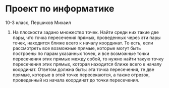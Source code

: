 # Проект по информатике

10-3 класс, Першиков Михаил

1.   На плоскости задано множество точек. Найти среди них такие две пары, что точка пересечения прямых, проведенных через эти пары точек, находится ближе всего к началу координат. То есть, если рассмотреть все возможные прямые, которые могут быть построены по парам указанных точек, и все возможные точки пересечения этих прямых между собой, то нужно найти такую точку пересечения этих прямых, которая находится ближе всего к началу координат. Ответом должна быть: эта точка пересечения, те две прямые, которые в этой точке пересекаются, а также отрезок, проведенный из начала координат до точки пересечения.



